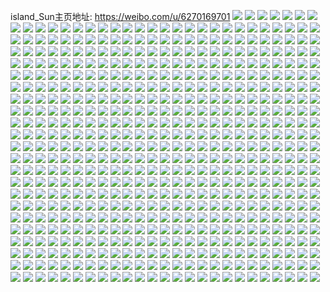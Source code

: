 island_Sun主页地址: https://weibo.com/u/6270169701 
![](https://wx4.sinaimg.cn/mw2000/006QkZznly1h9bg1cfmyoj32c034p7wi.jpg) 
![](https://wx4.sinaimg.cn/mw2000/006QkZznly1h9bg1o7nv8j32c0340e83.jpg) 
![](https://wx4.sinaimg.cn/mw2000/006QkZznly1h9bg1ep7cgj32622w3hdt.jpg) 
![](https://wx4.sinaimg.cn/mw2000/006QkZznly1h9bg1ifpooj321a2ppkjn.jpg) 
![](https://wx4.sinaimg.cn/mw2000/006QkZznly1h92dy7n0o7j30wh0dhgna.jpg) 
![](https://wx4.sinaimg.cn/mw2000/006QkZznly1h8l46ukamqj31sc15cnoi.jpg) 
![](https://wx4.sinaimg.cn/mw2000/006QkZznly1h7z4pmia5aj32c0340qv5.jpg) 
![](https://wx4.sinaimg.cn/mw2000/006QkZznly1h7g7pa0y6bj32do3694qq.jpg) 
![](https://wx4.sinaimg.cn/mw2000/006QkZznly1h7g7pe0a7qj32oe3kjx6t.jpg) 
![](https://wx4.sinaimg.cn/mw2000/006QkZznly1h7eg8nw414j31ht1zr78r.jpg) 
![](https://wx4.sinaimg.cn/mw2000/006QkZznly1h7cul5kc0rj31sc2ds0wi.jpg) 
![](https://wx4.sinaimg.cn/mw2000/006QkZznly1h7cul7idjjj31sc2dse82.jpg) 
![](https://wx4.sinaimg.cn/mw2000/006QkZznly1h7cul997yjj31sc2dsdje.jpg) 
![](https://wx4.sinaimg.cn/mw2000/006QkZznly1h773p25iswj322h2r41kx.jpg) 
![](https://wx4.sinaimg.cn/mw2000/006QkZznly1h6j73qvqhaj32c0340nb1.jpg) 
![](https://wx4.sinaimg.cn/mw2000/006QkZznly1h6j73ok8v8j32c0340adp.jpg) 
![](https://wx4.sinaimg.cn/mw2000/006QkZznly1h5x9rcpejpj32c0340npe.jpg) 
![](https://wx4.sinaimg.cn/mw2000/006QkZznly1h5x9r271jtj32c03407wj.jpg) 
![](https://wx4.sinaimg.cn/mw2000/006QkZznly1h5x9r8fk4xj32c0340h0w.jpg) 
![](https://wx4.sinaimg.cn/mw2000/006QkZznly1h5x9rgvawtj32c0340ql8.jpg) 
![](https://wx4.sinaimg.cn/mw2000/006QkZznly1h5x9r56f1wj31sc2dstj7.jpg) 
![](https://wx4.sinaimg.cn/mw2000/006QkZznly1h5x9rfnbisj32c0340k6h.jpg) 
![](https://wx4.sinaimg.cn/mw2000/006QkZznly1h5x9ra5or1j32c0340b2a.jpg) 
![](https://wx4.sinaimg.cn/mw2000/006QkZznly1h5x9rbgfsxj32c0340wvm.jpg) 
![](https://wx4.sinaimg.cn/mw2000/006QkZznly1h5x9r2yu7hj325i2vddlm.jpg) 
![](https://wx4.sinaimg.cn/mw2000/006QkZznly1h5x9ri8yxvj32c03407h0.jpg) 
![](https://wx4.sinaimg.cn/mw2000/006QkZznly1h5l36u2457j32c03404qr.jpg) 
![](https://wx4.sinaimg.cn/mw2000/006QkZznly1h5l36wid16j32c0340hdv.jpg) 
![](https://wx4.sinaimg.cn/mw2000/006QkZznly1h5ccghsa37j30u014014o.jpg) 
![](https://wx4.sinaimg.cn/mw2000/006QkZznly1h5ccghfg63j30u014012i.jpg) 
![](https://wx4.sinaimg.cn/mw2000/006QkZznly1h5ccgj42okj30u01417a3.jpg) 
![](https://wx4.sinaimg.cn/mw2000/006QkZznly1h5ccgjgp74j30u0140aj0.jpg) 
![](https://wx4.sinaimg.cn/mw2000/006QkZznly1h5ccgipz8lj30u0140jzx.jpg) 
![](https://wx4.sinaimg.cn/mw2000/006QkZznly1h5ccggti3aj30u0140thq.jpg) 
![](https://wx4.sinaimg.cn/mw2000/006QkZznly1h546p6yhauj31sc2ds1ky.jpg) 
![](https://wx4.sinaimg.cn/mw2000/006QkZznly1h546p9p8jsj31sc2ds1ky.jpg) 
![](https://wx4.sinaimg.cn/mw2000/006QkZznly1h4tr8bw4nxj32bz340u0z.jpg) 
![](https://wx4.sinaimg.cn/mw2000/006QkZznly1h4tr8grrhcj32bz3404qq.jpg) 
![](https://wx4.sinaimg.cn/mw2000/006QkZznly1h4tr8kcahgj32c03407wi.jpg) 
![](https://wx4.sinaimg.cn/mw2000/006QkZznly1h4tr8hzmrtj32c0340u0x.jpg) 
![](https://wx4.sinaimg.cn/mw2000/006QkZznly1h4tr85tiv1j32c03401ky.jpg) 
![](https://wx4.sinaimg.cn/mw2000/006QkZznly1h4tr874va4j32c03401ky.jpg) 
![](https://wx4.sinaimg.cn/mw2000/006QkZznly1h4tr8nkq8mj32bz340b2b.jpg) 
![](https://wx4.sinaimg.cn/mw2000/006QkZznly1h4q9mce84yj31o02u0npe.jpg) 
![](https://wx4.sinaimg.cn/mw2000/006QkZznly1h4n0s9n296j328d2z77wi.jpg) 
![](https://wx4.sinaimg.cn/mw2000/006QkZznly1h4n0sdgm02j325o2vk1ky.jpg) 
![](https://wx4.sinaimg.cn/mw2000/006QkZznly1h4n0sf6fhwj32c0340u0z.jpg) 
![](https://wx4.sinaimg.cn/mw2000/006QkZznly1h4n0s8a127j327m2y5hdt.jpg) 
![](https://wx4.sinaimg.cn/mw2000/006QkZznly1h4n0shg0gxj32c0340hdv.jpg) 
![](https://wx4.sinaimg.cn/mw2000/006QkZznly1h4n0sibez7j322k2rfqv5.jpg) 
![](https://wx4.sinaimg.cn/mw2000/006QkZznly1h4n0sklw2vj327o2y97wh.jpg) 
![](https://wx4.sinaimg.cn/mw2000/006QkZznly1h4n0snaltnj32bh2z11ky.jpg) 
![](https://wx4.sinaimg.cn/mw2000/006QkZznly1h4n0sowwy8j32c03407wj.jpg) 
![](https://wx4.sinaimg.cn/mw2000/006QkZznly1h4n0sru08jj32c0340e82.jpg) 
![](https://wx4.sinaimg.cn/mw2000/006QkZznly1h4g3tdlsp6j32bt33r7wi.jpg) 
![](https://wx4.sinaimg.cn/mw2000/006QkZznly1h4g3tenc5mj325q2vou0x.jpg) 
![](https://wx4.sinaimg.cn/mw2000/006QkZznly1h4by8hfgx6j31o026lb29.jpg) 
![](https://wx4.sinaimg.cn/mw2000/006QkZznly1h4bjuf1rdbj30vh1ycths.jpg) 
![](https://wx4.sinaimg.cn/mw2000/006QkZznly1h4bjuead2oj30wi16xk3h.jpg) 
![](https://wx4.sinaimg.cn/mw2000/006QkZznly1h4bjugpwo1j30wh0whn7f.jpg) 
![](https://wx4.sinaimg.cn/mw2000/006QkZznly1h40lkw2pw1j32c03401ky.jpg) 
![](https://wx4.sinaimg.cn/mw2000/006QkZznly1h40lkxfpojj33402c04qr.jpg) 
![](https://wx4.sinaimg.cn/mw2000/006QkZznly1h40lkyinbhj32c0340qv5.jpg) 
![](https://wx4.sinaimg.cn/mw2000/006QkZznly1h40ll9q97nj33402c0kjn.jpg) 
![](https://wx4.sinaimg.cn/mw2000/006QkZznly1h40llfmws6j32c03404qs.jpg) 
![](https://wx4.sinaimg.cn/mw2000/006QkZznly1h40ll4hthhj32c03407wk.jpg) 
![](https://wx4.sinaimg.cn/mw2000/006QkZznly1h40lle0xluj33402c0qv6.jpg) 
![](https://wx4.sinaimg.cn/mw2000/006QkZznly1h40ll58zyzj32c0340e81.jpg) 
![](https://wx4.sinaimg.cn/mw2000/006QkZznly1h40llb3jakj32c0340qv7.jpg) 
![](https://wx4.sinaimg.cn/mw2000/006QkZznly1h40llh24a6j33402c0b2c.jpg) 
![](https://wx4.sinaimg.cn/mw2000/006QkZznly1h40ll2etzmj32c0340hdu.jpg) 
![](https://wx4.sinaimg.cn/mw2000/006QkZznly1h40lkzomc7j32ay33zhdv.jpg) 
![](https://wx4.sinaimg.cn/mw2000/006QkZznly1h40ll6s67uj32c03407wj.jpg) 
![](https://wx4.sinaimg.cn/mw2000/006QkZznly1h40ll0zyfsj32bh3401ky.jpg) 
![](https://wx4.sinaimg.cn/mw2000/006QkZznly1h40ll7kfhvj33402c0b29.jpg) 
![](https://wx4.sinaimg.cn/mw2000/006QkZznly1h40ll8horlj33402c0npe.jpg) 
![](https://wx4.sinaimg.cn/mw2000/006QkZznly1h3xnw06rz0j32b63407wi.jpg) 
![](https://wx4.sinaimg.cn/mw2000/006QkZznly1h3xnw9yzukj33402c0x6r.jpg) 
![](https://wx4.sinaimg.cn/mw2000/006QkZznly1h3xnw1vm81j32c02irhdt.jpg) 
![](https://wx4.sinaimg.cn/mw2000/006QkZznly1h3xnw11r2zj32c03401kx.jpg) 
![](https://wx4.sinaimg.cn/mw2000/006QkZznly1h3xnw2qe5tj31uw1uwb29.jpg) 
![](https://wx4.sinaimg.cn/mw2000/006QkZznly1h3xnwhkdpkj32c0340u0z.jpg) 
![](https://wx4.sinaimg.cn/mw2000/006QkZznly1h3xnwfgpo2j33402c0b2c.jpg) 
![](https://wx4.sinaimg.cn/mw2000/006QkZznly1h3xnw5dq7ej32c03407wj.jpg) 
![](https://wx4.sinaimg.cn/mw2000/006QkZznly1h3xnvyxjfvj32c0340x6p.jpg) 
![](https://wx4.sinaimg.cn/mw2000/006QkZzngy1h3w7oueqe5j32vv2byu0z.jpg) 
![](https://wx4.sinaimg.cn/mw2000/006QkZzngy1h3v3s5s7rvj328l2zg1kz.jpg) 
![](https://wx4.sinaimg.cn/mw2000/006QkZzngy1h3v3t73sn4j32bz340b2a.jpg) 
![](https://wx4.sinaimg.cn/mw2000/006QkZzngy1h3v3sj80ajj32c0340e83.jpg) 
![](https://wx4.sinaimg.cn/mw2000/006QkZzngy1h3v3tgihz1j32c0340hdt.jpg) 
![](https://wx4.sinaimg.cn/mw2000/006QkZzngy1h3v3s9j314j32c02q5000.jpg) 
![](https://wx4.sinaimg.cn/mw2000/006QkZzngy1h3v3tf2kowj32c0340e82.jpg) 
![](https://wx4.sinaimg.cn/mw2000/006QkZzngy1h3v3tc4a33j32c03404qr.jpg) 
![](https://wx4.sinaimg.cn/mw2000/006QkZzngy1h3v3sw6u67j32bn340kjm.jpg) 
![](https://wx4.sinaimg.cn/mw2000/006QkZzngy1h3v3t3d9pvj32c02qm1kx.jpg) 
![](https://wx4.sinaimg.cn/mw2000/006QkZzngy1h3ro78aknpj31sc2dse82.jpg) 
![](https://wx4.sinaimg.cn/mw2000/006QkZznly1h3djf2nsyej31w11w1kjl.jpg) 
![](https://wx4.sinaimg.cn/mw2000/006QkZznly1h3djf54h90j31jy1jy4qp.jpg) 
![](https://wx4.sinaimg.cn/mw2000/006QkZznly1h3djfbi86zj32c02c0u0y.jpg) 
![](https://wx4.sinaimg.cn/mw2000/006QkZznly1h318qagiubj31mc26lndq.jpg) 
![](https://wx4.sinaimg.cn/mw2000/006QkZznly1h318q9i6g5j30wi1ycb29.jpg) 
![](https://wx4.sinaimg.cn/mw2000/006QkZznly1h318qciehjj32c03514qp.jpg) 
![](https://wx4.sinaimg.cn/mw2000/006QkZznly1h318qbvzjlj32bz3407wi.jpg) 
![](https://wx4.sinaimg.cn/mw2000/006QkZznly1h318q77ruxj32c02uchdt.jpg) 
![](https://wx4.sinaimg.cn/mw2000/006QkZznly1h318q9zq7mj30wi1y7trs.jpg) 
![](https://wx4.sinaimg.cn/mw2000/006QkZznly1h1czl3kmi8j30qo111tlo.jpg) 
![](https://wx4.sinaimg.cn/mw2000/006QkZznly1h1czl43b00j30sg0sgk18.jpg) 
![](https://wx4.sinaimg.cn/mw2000/006QkZznly1h1czl2qm1nj30qo0tidqf.jpg) 
![](https://wx4.sinaimg.cn/mw2000/006QkZznly1h1czl6dvtkj30qo0zkand.jpg) 
![](https://wx4.sinaimg.cn/mw2000/006QkZznly1h1czl5tdbuj30qo0y4na9.jpg) 
![](https://wx4.sinaimg.cn/mw2000/006QkZznly1h1czl5398dj30qo0z3wv5.jpg) 
![](https://wx4.sinaimg.cn/mw2000/006QkZznly1h14tpv2mouj31o02yoe82.jpg) 
![](https://wx4.sinaimg.cn/mw2000/006QkZznly1h14tpvnu8mj30qw129tkx.jpg) 
![](https://wx4.sinaimg.cn/mw2000/006QkZznly1h14tpwd2f3j30r614gto8.jpg) 
![](https://wx4.sinaimg.cn/mw2000/006QkZznly1h14tpxbum6j30vc16eauq.jpg) 
![](https://wx4.sinaimg.cn/mw2000/006QkZznly1h14tpt1rnoj31o0280npd.jpg) 
![](https://wx4.sinaimg.cn/mw2000/006QkZznly1h0m2phm2rfj30wi1yckjl.jpg) 
![](https://wx4.sinaimg.cn/mw2000/006QkZznly1h0m2pinldgj30w11ycqdy.jpg) 
![](https://wx4.sinaimg.cn/mw2000/006QkZznly1h070og9xlyj32c0340npe.jpg) 
![](https://wx4.sinaimg.cn/mw2000/006QkZznly1h070oc054bj31sc2dstxl.jpg) 
![](https://wx4.sinaimg.cn/mw2000/006QkZznly1h070od2wrvj31sc2dqty1.jpg) 
![](https://wx4.sinaimg.cn/mw2000/006QkZznly1h070obd5z8j31k41yyb29.jpg) 
![](https://wx4.sinaimg.cn/mw2000/006QkZznly1h070oe3topj31dx1tg4qp.jpg) 
![](https://wx4.sinaimg.cn/mw2000/006QkZznly1h070ohbgsoj30wi1yck8l.jpg) 
![](https://wx4.sinaimg.cn/mw2000/006QkZznly1h01n8ubiwbj32dc2dcnpd.jpg) 
![](https://wx4.sinaimg.cn/mw2000/006QkZznly1h01mtk5lk3j32c03404qr.jpg) 
![](https://wx4.sinaimg.cn/mw2000/006QkZznly1h01mtl08b5j31in23ake1.jpg) 
![](https://wx4.sinaimg.cn/mw2000/006QkZznly1h01n8pjnr8j324m2u6e83.jpg) 
![](https://wx4.sinaimg.cn/mw2000/006QkZznly1h01n8r4w8tj32dc35sb2a.jpg) 
![](https://wx4.sinaimg.cn/mw2000/006QkZznly1h01n8w8k12j32c0340hdv.jpg) 
![](https://wx4.sinaimg.cn/mw2000/006QkZznly1h01n8xgtt0j328r28rnpd.jpg) 
![](https://wx4.sinaimg.cn/mw2000/006QkZznly1h01n8l96vzj335s2dc1kz.jpg) 
![](https://wx4.sinaimg.cn/mw2000/006QkZznly1h01n8n25rdj335s2dc7wi.jpg) 
![](https://wx4.sinaimg.cn/mw2000/006QkZznly1h01mtnjsqoj32c024q7wi.jpg) 
![](https://wx4.sinaimg.cn/mw2000/006QkZznly1h01mto2n9qj30ti1ggqc7.jpg) 
![](https://wx4.sinaimg.cn/mw2000/006QkZznly1h01mtrpm3lj31ml1pbu0x.jpg) 
![](https://wx4.sinaimg.cn/mw2000/006QkZznly1h01mtop0wqj31o019n4ix.jpg) 
![](https://wx4.sinaimg.cn/mw2000/006QkZznly1h01mt5g5huj31o019i1e1.jpg) 
![](https://wx4.sinaimg.cn/mw2000/006QkZznly1h01mt6xxn9j31o02807wi.jpg) 
![](https://wx4.sinaimg.cn/mw2000/006QkZznly1h01mtbyk2ij32c03401kz.jpg) 
![](https://wx4.sinaimg.cn/mw2000/006QkZznly1h01mt8v5xqj32c02c0npd.jpg) 
![](https://wx4.sinaimg.cn/mw2000/006QkZznly1h01mta936sj32c02ewu0x.jpg) 
![](https://wx4.sinaimg.cn/mw2000/006QkZznly1h01mtcvzyej31zl1zl1kx.jpg) 
![](https://wx4.sinaimg.cn/mw2000/006QkZznly1h01mtgyk80j32c0340e83.jpg) 
![](https://wx4.sinaimg.cn/mw2000/006QkZznly1h01mte38goj325p25pe81.jpg) 
![](https://wx4.sinaimg.cn/mw2000/006QkZznly1gz575mhky1j322z3407wi.jpg) 
![](https://wx4.sinaimg.cn/mw2000/006QkZznly1gz575tdks9j31w7307npd.jpg) 
![](https://wx4.sinaimg.cn/mw2000/006QkZznly1gz575y181vj31s12kqqv5.jpg) 
![](https://wx4.sinaimg.cn/mw2000/006QkZznly1gz5765hjplj321j340kjm.jpg) 
![](https://wx4.sinaimg.cn/mw2000/006QkZznly1gyvjac5k1bj31v3340b29.jpg) 
![](https://wx4.sinaimg.cn/mw2000/006QkZznly1gyvjabmjqxj30rs1cmngg.jpg) 
![](https://wx4.sinaimg.cn/mw2000/006QkZznly1gyvjab3ziaj31tz340hdt.jpg) 
![](https://wx4.sinaimg.cn/mw2000/006QkZznly1gyvjaadxdaj32au340x6p.jpg) 
![](https://wx4.sinaimg.cn/mw2000/006QkZznly1gyvjacwgxdj32a7340kjl.jpg) 
![](https://wx4.sinaimg.cn/mw2000/006QkZznly1gyq0s6vbnoj31o0252npe.jpg) 
![](https://wx4.sinaimg.cn/mw2000/006QkZznly1gyq0rzctqnj30rs15o1d5.jpg) 
![](https://wx4.sinaimg.cn/mw2000/006QkZznly1gyq0s20dsqj31mu28ohdu.jpg) 
![](https://wx4.sinaimg.cn/mw2000/006QkZznly1gyc5bfiyryj32c0340x6p.jpg) 
![](https://wx4.sinaimg.cn/mw2000/006QkZznly1gwku6m4z0ij32c0340hdv.jpg) 
![](https://wx4.sinaimg.cn/mw2000/006QkZznly1gwku6s4v4dj32c02ow4qq.jpg) 
![](https://wx4.sinaimg.cn/mw2000/006QkZznly1gwcl6cz11tj32c0340npe.jpg) 
![](https://wx4.sinaimg.cn/mw2000/006QkZznly1gwcl6enim8j32c0340e81.jpg) 
![](https://wx4.sinaimg.cn/mw2000/006QkZznly1gwcl6futw6j32c0340kjl.jpg) 
![](https://wx4.sinaimg.cn/mw2000/006QkZznly1gw5mfm9qo8j31o0280b2a.jpg) 
![](https://wx4.sinaimg.cn/mw2000/006QkZznly1gw5mh7bnqhj32c0340u0y.jpg) 
![](https://wx4.sinaimg.cn/mw2000/006QkZznly1gw5mfsnntpj31o0280kjl.jpg) 
![](https://wx4.sinaimg.cn/mw2000/006QkZznly1gw5mh1508mj32c0340u0x.jpg) 
![](https://wx4.sinaimg.cn/mw2000/006QkZznly1gw5mgk4odxj32c0340e84.jpg) 
![](https://wx4.sinaimg.cn/mw2000/006QkZznly1gw5mhxi0x8j32c03404qr.jpg) 
![](https://wx4.sinaimg.cn/mw2000/006QkZznly1gw5mfavw0oj32c0340x6p.jpg) 
![](https://wx4.sinaimg.cn/mw2000/006QkZznly1gw5mfzv14lj32c0340kjl.jpg) 
![](https://wx4.sinaimg.cn/mw2000/006QkZznly1gw5mhqys2jj32c03407wi.jpg) 
![](https://wx4.sinaimg.cn/mw2000/006QkZznly1gw5mhdhuwgj32c0340qv6.jpg) 
![](https://wx4.sinaimg.cn/mw2000/006QkZznly1gw5mgoqiazj32c0340hdt.jpg) 
![](https://wx4.sinaimg.cn/mw2000/006QkZznly1gw5mhjlwbtj32c02oc4qq.jpg) 
![](https://wx4.sinaimg.cn/mw2000/006QkZznly1gw58je0tgtj30nt0vl7b0.jpg) 
![](https://wx4.sinaimg.cn/mw2000/006QkZznly1gw58jk5x01j31w72bx7wi.jpg) 
![](https://wx4.sinaimg.cn/mw2000/006QkZznly1gw58jo3b6mj32662w81ky.jpg) 
![](https://wx4.sinaimg.cn/mw2000/006QkZznly1gw19rpz9jnj31o0280x6p.jpg) 
![](https://wx4.sinaimg.cn/mw2000/006QkZznly1gw19rusjslj31o0280qv5.jpg) 
![](https://wx4.sinaimg.cn/mw2000/006QkZznly1gw19rktj2qj31o0280x6p.jpg) 
![](https://wx4.sinaimg.cn/mw2000/006QkZznly1gv8a6rnwofj60rs2234n302.jpg) 
![](https://wx4.sinaimg.cn/mw2000/006QkZznly1gv8a6qfgnnj60rs4467wi02.jpg) 
![](https://wx4.sinaimg.cn/mw2000/006QkZznly1gv8a6ti8chj30rs34dhdt.jpg) 
![](https://wx4.sinaimg.cn/mw2000/006QkZznly1gv8a6nz39fj62bk340b2c02.jpg) 
![](https://wx4.sinaimg.cn/mw2000/006QkZznly1gv8a717h18j31o02yo1kz.jpg) 
![](https://wx4.sinaimg.cn/mw2000/006QkZznly1gv8a6x2jocj30rs1lw4lw.jpg) 
![](https://wx4.sinaimg.cn/mw2000/006QkZznly1gv8a73ph0xj32c0340u0z.jpg) 
![](https://wx4.sinaimg.cn/mw2000/006QkZznly1gv8a76v27gj32c0340npe.jpg) 
![](https://wx4.sinaimg.cn/mw2000/006QkZznly1gv8a6w49ndj32c034x4qs.jpg) 
![](https://wx4.sinaimg.cn/mw2000/006QkZznly1gv8a6zk9mij61o027zhdu02.jpg) 
![](https://wx4.sinaimg.cn/mw2000/006QkZznly1gv8a7zu9kcj62c0340e8202.jpg) 
![](https://wx4.sinaimg.cn/mw2000/006QkZznly1gv75ox8zr3j62c0340kjm02.jpg) 
![](https://wx4.sinaimg.cn/mw2000/006QkZznly1gv75ozt8hxj62c03401kz02.jpg) 
![](https://wx4.sinaimg.cn/mw2000/006QkZznly1gv75opihauj62c0340e8302.jpg) 
![](https://wx4.sinaimg.cn/mw2000/006QkZznly1gv75onc894j30rs223nk9.jpg) 
![](https://wx4.sinaimg.cn/mw2000/006QkZznly1gv75p38ek7j32c0340x6r.jpg) 
![](https://wx4.sinaimg.cn/mw2000/006QkZznly1gv75ovehh4j32c0340x6q.jpg) 
![](https://wx4.sinaimg.cn/mw2000/006QkZznly1gv75os1xw3j32c0340b2b.jpg) 
![](https://wx4.sinaimg.cn/mw2000/006QkZznly1gv75oj1lzhj62c03407wj02.jpg) 
![](https://wx4.sinaimg.cn/mw2000/006QkZznly1gv75omd1hfj60rs2234pa02.jpg) 
![](https://wx4.sinaimg.cn/mw2000/006QkZznly1gv75olp7gzj60rs2234qp02.jpg) 
![](https://wx4.sinaimg.cn/mw2000/006QkZznly1gv75okna2xj60rs2231kx02.jpg) 
![](https://wx4.sinaimg.cn/mw2000/006QkZznly1gv75s0lku1j62c0340qv602.jpg) 
![](https://wx4.sinaimg.cn/mw2000/006QkZznly1guk24w2s9pj61o0280e8202.jpg) 
![](https://wx4.sinaimg.cn/mw2000/006QkZznly1guk252s0klj62c03407wi02.jpg) 
![](https://wx4.sinaimg.cn/mw2000/006QkZznly1guk24kch7wj32c034hu0y.jpg) 
![](https://wx4.sinaimg.cn/mw2000/006QkZznly1gtxovo7ft9j60vc15say102.jpg) 
![](https://wx4.sinaimg.cn/mw2000/006QkZznly1gtxovuvfodj62c03401kz02.jpg) 
![](https://wx4.sinaimg.cn/mw2000/006QkZznly1gtxovrxp4gj61o02801ky02.jpg) 
![](https://wx4.sinaimg.cn/mw2000/006QkZznly1gtxovskzlej615s0vc4iu02.jpg) 
![](https://wx4.sinaimg.cn/mw2000/006QkZznly1gtxovytp23j62c03407wj02.jpg) 
![](https://wx4.sinaimg.cn/mw2000/006QkZznly1gtxovm5tprj60vc15snj402.jpg) 
![](https://wx4.sinaimg.cn/mw2000/006QkZznly1gtvjoqcmwoj61fg2c84qp02.jpg) 
![](https://wx4.sinaimg.cn/mw2000/006QkZznly1gtvjooyuo0j61wn340b2c02.jpg) 
![](https://wx4.sinaimg.cn/mw2000/006QkZznly1gtvjokw1rwj613h1w77p902.jpg) 
![](https://wx4.sinaimg.cn/mw2000/006QkZznly1gtvjor072uj61mm26o1kx02.jpg) 
![](https://wx4.sinaimg.cn/mw2000/006QkZznly1gtvjotze4rj62c0340e8202.jpg) 
![](https://wx4.sinaimg.cn/mw2000/006QkZznly1gtvjok6csdj61mm26s1kx02.jpg) 
![](https://wx4.sinaimg.cn/mw2000/006QkZznly1gtl36bk1rwj60u014048m02.jpg) 
![](https://wx4.sinaimg.cn/mw2000/006QkZznly1gtl36cn1n2j62c02v0x6p02.jpg) 
![](https://wx4.sinaimg.cn/mw2000/006QkZznly1gtl36f6tlnj62c02c0qv502.jpg) 
![](https://wx4.sinaimg.cn/mw2000/006QkZznly1gtizc2gom5j615s0vce3502.jpg) 
![](https://wx4.sinaimg.cn/mw2000/006QkZznly1gtizc7vwlkj62702701ky02.jpg) 
![](https://wx4.sinaimg.cn/mw2000/006QkZznly1gtizc52jwzj615s0vch6g02.jpg) 
![](https://wx4.sinaimg.cn/mw2000/006QkZznly1gtizc8w6qhj315s0vcdzw.jpg) 
![](https://wx4.sinaimg.cn/mw2000/006QkZznly1gtizbzwuvvj62c02c0b2b02.jpg) 
![](https://wx4.sinaimg.cn/mw2000/006QkZznly1gtizc9kjsij60vc0vctos02.jpg) 
![](https://wx4.sinaimg.cn/mw2000/006QkZznly1gtizdum5bsj615s0vcni802.jpg) 
![](https://wx4.sinaimg.cn/mw2000/006QkZznly1gtizccq009j32c02md4qq.jpg) 
![](https://wx4.sinaimg.cn/mw2000/006QkZznly1gtizdv3skvj30vc15stgi.jpg) 
![](https://wx4.sinaimg.cn/mw2000/006QkZznly1gt4vh4pa6sj31o0280qv6.jpg) 
![](https://wx4.sinaimg.cn/mw2000/006QkZznly1gt4vmumeowj31sc2eqnpe.jpg) 
![](https://wx4.sinaimg.cn/mw2000/006QkZznly1gt4vmwfxg4j31o0280npe.jpg) 
![](https://wx4.sinaimg.cn/mw2000/006QkZznly1gt4vgqg6zjj31o0280e82.jpg) 
![](https://wx4.sinaimg.cn/mw2000/006QkZznly1gt4ve7z8lqj32c02c0hdu.jpg) 
![](https://wx4.sinaimg.cn/mw2000/006QkZznly1gt4vgb7cgnj31o0280b2a.jpg) 
![](https://wx4.sinaimg.cn/mw2000/006QkZznly1gt4vh6a36qj32c03407wh.jpg) 
![](https://wx4.sinaimg.cn/mw2000/006QkZznly1gt4vfsiuucj32c0340kjm.jpg) 
![](https://wx4.sinaimg.cn/mw2000/006QkZznly1gt4vezvuo5j32c0340e84.jpg) 
![](https://wx4.sinaimg.cn/mw2000/006QkZznly1gsz5qufxjyj32942sgkjm.jpg) 
![](https://wx4.sinaimg.cn/mw2000/006QkZznly1gsvv60v599j30vc0vc46v.jpg) 
![](https://wx4.sinaimg.cn/mw2000/006QkZznly1gstj01ssj0j31o01rm7wh.jpg) 
![](https://wx4.sinaimg.cn/mw2000/006QkZznly1gstizxo7wbj32c0340hdu.jpg) 
![](https://wx4.sinaimg.cn/mw2000/006QkZznly1gstj03huw3j31o01z5b29.jpg) 
![](https://wx4.sinaimg.cn/mw2000/006QkZznly1gssgz2cjtaj32c0340npe.jpg) 
![](https://wx4.sinaimg.cn/mw2000/006QkZznly1gssgz0blnaj31o0280b29.jpg) 
![](https://wx4.sinaimg.cn/mw2000/006QkZznly1gssgyvvm1uj32c0340e82.jpg) 
![](https://wx4.sinaimg.cn/mw2000/006QkZznly1gssgyh51sxj31o0280hdt.jpg) 
![](https://wx4.sinaimg.cn/mw2000/006QkZznly1gssgz3e620j32c0340e81.jpg) 
![](https://wx4.sinaimg.cn/mw2000/006QkZznly1gssgyepuwuj32801o0kjl.jpg) 
![](https://wx4.sinaimg.cn/mw2000/006QkZznly1gssgyndkq0j31o02804qp.jpg) 
![](https://wx4.sinaimg.cn/mw2000/006QkZznly1gssgykej9xj31o02807wi.jpg) 
![](https://wx4.sinaimg.cn/mw2000/006QkZznly1gssgyqfaazj61o0280e8102.jpg) 
![](https://wx4.sinaimg.cn/mw2000/006QkZznly1gssgyf9ydvj312j15o4bm.jpg) 
![](https://wx4.sinaimg.cn/mw2000/006QkZznly1gssgymmod6j31k82b5kbh.jpg) 
![](https://wx4.sinaimg.cn/mw2000/006QkZznly1gssgyj4y8ej31o024qhdu.jpg) 
![](https://wx4.sinaimg.cn/mw2000/006QkZznly1gssgyryudpj31o02804qp.jpg) 
![](https://wx4.sinaimg.cn/mw2000/006QkZznly1gssgylydfsj620w2r3x6p02.jpg) 
![](https://wx4.sinaimg.cn/mw2000/006QkZznly1gssgyu5g5hj31o02801ky.jpg) 
![](https://wx4.sinaimg.cn/mw2000/006QkZznly1gssgyyuavrj31o0280b29.jpg) 
![](https://wx4.sinaimg.cn/mw2000/006QkZznly1gssgyaso2cj32801o01ky.jpg) 
![](https://wx4.sinaimg.cn/mw2000/006QkZznly1gssgybwgvmj31o0280hdt.jpg) 
![](https://wx4.sinaimg.cn/mw2000/006QkZznly1gsq2cp8ui3j32801o0npd.jpg) 
![](https://wx4.sinaimg.cn/mw2000/006QkZznly1gsq2cofixvj32bj2x51ky.jpg) 
![](https://wx4.sinaimg.cn/mw2000/006QkZznly1gsq2d2xyz2j31it280kjl.jpg) 
![](https://wx4.sinaimg.cn/mw2000/006QkZznly1gsq2cqmn24j32852ede81.jpg) 
![](https://wx4.sinaimg.cn/mw2000/006QkZznly1gsq2cpu87nj31o0280npd.jpg) 
![](https://wx4.sinaimg.cn/mw2000/006QkZznly1gslheqdi8gj31401hcnb8.jpg) 
![](https://wx4.sinaimg.cn/mw2000/006QkZznly1gslher1oipj30mb0mbn1c.jpg) 
![](https://wx4.sinaimg.cn/mw2000/006QkZznly1gska6odp7yj32c02s91ky.jpg) 
![](https://wx4.sinaimg.cn/mw2000/006QkZznly1gska6kzfvvj32c03401kz.jpg) 
![](https://wx4.sinaimg.cn/mw2000/006QkZznly1gska6e00ijj32c0340kjm.jpg) 
![](https://wx4.sinaimg.cn/mw2000/006QkZznly1gskaca0y7jj30wi1yc4qp.jpg) 
![](https://wx4.sinaimg.cn/mw2000/006QkZznly1gsk0s61q48j31kx23x7wh.jpg) 
![](https://wx4.sinaimg.cn/mw2000/006QkZznly1gsk0s7p4oaj31o0280npd.jpg) 
![](https://wx4.sinaimg.cn/mw2000/006QkZznly1gsfgoh1dqyj31o0280e82.jpg) 
![](https://wx4.sinaimg.cn/mw2000/006QkZznly1gsfgoknpm5j33402c0x6p.jpg) 
![](https://wx4.sinaimg.cn/mw2000/006QkZznly1gsfgp0jz4gj31o0280b2a.jpg) 
![](https://wx4.sinaimg.cn/mw2000/006QkZznly1gs3uyrcg3yj322u1jvu0x.jpg) 
![](https://wx4.sinaimg.cn/mw2000/006QkZznly1gs3uyizdstj32c02c0x6p.jpg) 
![](https://wx4.sinaimg.cn/mw2000/006QkZznly1gs3uyv2rooj323f1nzu0x.jpg) 
![](https://wx4.sinaimg.cn/mw2000/006QkZznly1gs3v1y1fasj32801o0x6p.jpg) 
![](https://wx4.sinaimg.cn/mw2000/006QkZznly1gs3uyyebc3j33402c07wh.jpg) 
![](https://wx4.sinaimg.cn/mw2000/006QkZznly1gs3uynrvaqj31o02804qq.jpg) 
![](https://wx4.sinaimg.cn/mw2000/006QkZznly1grzn9gs1mij32c02c0u0x.jpg) 
![](https://wx4.sinaimg.cn/mw2000/006QkZznly1grzn9lkccrj32c03401ky.jpg) 
![](https://wx4.sinaimg.cn/mw2000/006QkZznly1grzn9ej73qj32c0340hdt.jpg) 
![](https://wx4.sinaimg.cn/mw2000/006QkZznly1grzmvhpfdqj323132su0x.jpg) 
![](https://wx4.sinaimg.cn/mw2000/006QkZznly1grzmv68gk5j322o3401ky.jpg) 
![](https://wx4.sinaimg.cn/mw2000/006QkZznly1grzmv8g7s8j32pa1sukjl.jpg) 
![](https://wx4.sinaimg.cn/mw2000/006QkZznly1grzmv9hxtnj32921xy7wi.jpg) 
![](https://wx4.sinaimg.cn/mw2000/006QkZznly1grzmvozyv8j310x0rsdrs.jpg) 
![](https://wx4.sinaimg.cn/mw2000/006QkZznly1grzmvb7ddwj322n2z9x6p.jpg) 
![](https://wx4.sinaimg.cn/mw2000/006QkZznly1grzmvcg7kqj322p340e82.jpg) 
![](https://wx4.sinaimg.cn/mw2000/006QkZznly1grzmvfsc5jj322p3401ky.jpg) 
![](https://wx4.sinaimg.cn/mw2000/006QkZznly1grzmve8xyvj333z23z7wi.jpg) 
![](https://wx4.sinaimg.cn/mw2000/006QkZznly1grzmvojdwkj322p3407wi.jpg) 
![](https://wx4.sinaimg.cn/mw2000/006QkZznly1grzmv2l09cj322o340npe.jpg) 
![](https://wx4.sinaimg.cn/mw2000/006QkZznly1grzmvloy4tj3231338qv5.jpg) 
![](https://wx4.sinaimg.cn/mw2000/006QkZznly1grzmvk8pkzj3231332kjm.jpg) 
![](https://wx4.sinaimg.cn/mw2000/006QkZznly1grzmv4cjujj322n2zxqv6.jpg) 
![](https://wx4.sinaimg.cn/mw2000/006QkZznly1grzmvmmcxrj323131wu0x.jpg) 
![](https://wx4.sinaimg.cn/mw2000/006QkZznly1grwvpplt3qj32002yox6p.jpg) 
![](https://wx4.sinaimg.cn/mw2000/006QkZznly1grvnorgh4rj30wi1yc7wq.jpg) 
![](https://wx4.sinaimg.cn/mw2000/006QkZznly1grvnovjs05j31mc25se81.jpg) 
![](https://wx4.sinaimg.cn/mw2000/006QkZznly1grvnoaq5qmj61o02801ky02.jpg) 
![](https://wx4.sinaimg.cn/mw2000/006QkZznly1grvnozr0f3j31o02801ky.jpg) 
![](https://wx4.sinaimg.cn/mw2000/006QkZznly1grqdxs3vb7j32c03407wi.jpg) 
![](https://wx4.sinaimg.cn/mw2000/006QkZznly1grqdxlifokj31o0280npe.jpg) 
![](https://wx4.sinaimg.cn/mw2000/006QkZznly1grqdxv73trj32c02fl1kx.jpg) 
![](https://wx4.sinaimg.cn/mw2000/006QkZznly1grp8phlt0pj31o0280qv5.jpg) 
![](https://wx4.sinaimg.cn/mw2000/006QkZznly1grp8pr89urj62c0340hdu02.jpg) 
![](https://wx4.sinaimg.cn/mw2000/006QkZznly1grp8pccgslj31o0280npd.jpg) 
![](https://wx4.sinaimg.cn/mw2000/006QkZznly1grp8pe63hnj31o02804qq.jpg) 
![](https://wx4.sinaimg.cn/mw2000/006QkZznly1grp8pfml14j31le24inpd.jpg) 
![](https://wx4.sinaimg.cn/mw2000/006QkZznly1grp8pkbd6ej32801o01ky.jpg) 
![](https://wx4.sinaimg.cn/mw2000/006QkZznly1grp8on2t2lj32c0340qv5.jpg) 
![](https://wx4.sinaimg.cn/mw2000/006QkZznly1grp8pmc69nj33402c07wh.jpg) 
![](https://wx4.sinaimg.cn/mw2000/006QkZznly1grp8ormdmwj32c0340npf.jpg) 
![](https://wx4.sinaimg.cn/mw2000/006QkZznly1gro3c0tzhzj31o02801ky.jpg) 
![](https://wx4.sinaimg.cn/mw2000/006QkZznly1gro3c2hbr2j32c03404qp.jpg) 
![](https://wx4.sinaimg.cn/mw2000/006QkZznly1gro3c5iym3j33402c07wh.jpg) 
![](https://wx4.sinaimg.cn/mw2000/006QkZznly1gro3byy7lpj31wj1nn7wi.jpg) 
![](https://wx4.sinaimg.cn/mw2000/006QkZznly1grjd6emxwoj31o02804qq.jpg) 
![](https://wx4.sinaimg.cn/mw2000/006QkZznly1grjd682v5rj60rs15oavo02.jpg) 
![](https://wx4.sinaimg.cn/mw2000/006QkZznly1grjd6b2ertj31o0280npd.jpg) 
![](https://wx4.sinaimg.cn/mw2000/006QkZznly1grjd665earj31m927zu0x.jpg) 
![](https://wx4.sinaimg.cn/mw2000/006QkZznly1gri0ogg5tvj31j1280x6p.jpg) 
![](https://wx4.sinaimg.cn/mw2000/006QkZznly1gri0o678w6j33402c0hdt.jpg) 
![](https://wx4.sinaimg.cn/mw2000/006QkZznly1gri0obsaa4j31v31o04qq.jpg) 
![](https://wx4.sinaimg.cn/mw2000/006QkZznly1grfvo9gwhyj31o0280e82.jpg) 
![](https://wx4.sinaimg.cn/mw2000/006QkZznly1grfvok61xmj31o024dx6p.jpg) 
![](https://wx4.sinaimg.cn/mw2000/006QkZznly1grb1611ygvj32c03407wi.jpg) 
![](https://wx4.sinaimg.cn/mw2000/006QkZznly1grb15ttx6uj31o0280b29.jpg) 
![](https://wx4.sinaimg.cn/mw2000/006QkZznly1grb15phwh6j33402c0b2a.jpg) 
![](https://wx4.sinaimg.cn/mw2000/006QkZznly1grb15baumdj31o0280hdt.jpg) 
![](https://wx4.sinaimg.cn/mw2000/006QkZznly1grb169t5hwj33402c0kjm.jpg) 
![](https://wx4.sinaimg.cn/mw2000/006QkZznly1grb15ghjt6j31o0280e81.jpg) 
![](https://wx4.sinaimg.cn/mw2000/006QkZznly1grb15d9zpzj30rs15ongn.jpg) 
![](https://wx4.sinaimg.cn/mw2000/006QkZznly1grb179932nj61jj1yue8102.jpg) 
![](https://wx4.sinaimg.cn/mw2000/006QkZznly1grb15788i9j31o0280b29.jpg) 
![](https://wx4.sinaimg.cn/mw2000/006QkZznly1gr8s86vao8j31o0280qv5.jpg) 
![](https://wx4.sinaimg.cn/mw2000/006QkZznly1gr8s8czu17j33402c0hdv.jpg) 
![](https://wx4.sinaimg.cn/mw2000/006QkZznly1gr8s8ngvlwj33402c01kx.jpg) 
![](https://wx4.sinaimg.cn/mw2000/006QkZznly1gr8s8ilog2j31o0280qv5.jpg) 
![](https://wx4.sinaimg.cn/mw2000/006QkZznly1gr694cg7ahj31o0280npd.jpg) 
![](https://wx4.sinaimg.cn/mw2000/006QkZznly1gr5iay1z3gj31o0280npd.jpg) 
![](https://wx4.sinaimg.cn/mw2000/006QkZznly1gr5iatvajej31o0280npd.jpg) 
![](https://wx4.sinaimg.cn/mw2000/006QkZznly1gr3ajwkuwjj30kr0d241x.jpg) 
![](https://wx4.sinaimg.cn/mw2000/006QkZznly1gqmv7x2l0vj30u016yq62.jpg) 
![](https://wx4.sinaimg.cn/mw2000/006QkZznly1gq4fss7fi6j31o02807wi.jpg) 
![](https://wx4.sinaimg.cn/mw2000/006QkZznly1gq4fstyn2nj32801o01kz.jpg) 
![](https://wx4.sinaimg.cn/mw2000/006QkZznly1gq4fsvb2zrj32yk1d8qv5.jpg) 
![](https://wx4.sinaimg.cn/mw2000/006QkZznly1gq4fsufhpjj30ku0rstdq.jpg) 
![](https://wx4.sinaimg.cn/mw2000/006QkZznly1gq4fsg4ec5j31o02804qq.jpg) 
![](https://wx4.sinaimg.cn/mw2000/006QkZznly1gq4fue1c8ej30ku0rs797.jpg) 
![](https://wx4.sinaimg.cn/mw2000/006QkZznly1gq4fsmsdfqj32b12i71kx.jpg) 
![](https://wx4.sinaimg.cn/mw2000/006QkZznly1gq4fsgq1a2j31ll1llaed.jpg) 
![](https://wx4.sinaimg.cn/mw2000/006QkZznly1gq4fsi7y10j32c0340hdt.jpg) 
![](https://wx4.sinaimg.cn/mw2000/006QkZznly1gq4fsl0xszj32c02fcu0x.jpg) 
![](https://wx4.sinaimg.cn/mw2000/006QkZznly1gq4fspqq6ej32c0340hdv.jpg) 
![](https://wx4.sinaimg.cn/mw2000/006QkZznly1gq4fsxbypnj32c0340e82.jpg) 
![](https://wx4.sinaimg.cn/mw2000/006QkZznly1gq0y7yvvk6j327028i1kx.jpg) 
![](https://wx4.sinaimg.cn/mw2000/006QkZznly1gq0y81ymw7j32be294b29.jpg) 
![](https://wx4.sinaimg.cn/mw2000/006QkZznly1gq0y83vrhhj32c02c0qcu.jpg) 
![](https://wx4.sinaimg.cn/mw2000/006QkZznly1gq0y84jiyhj317i0r2jyl.jpg) 
![](https://wx4.sinaimg.cn/mw2000/006QkZznly1gpzb7ubhelj30wi0qagnd.jpg) 
![](https://wx4.sinaimg.cn/mw2000/006QkZznly1gpzb7hv2ikj31o028z1kz.jpg) 
![](https://wx4.sinaimg.cn/mw2000/006QkZznly1gpzb7sr4d0j32c0340qv5.jpg) 
![](https://wx4.sinaimg.cn/mw2000/006QkZznly1gpzb7q26o4j32801o11kz.jpg) 
![](https://wx4.sinaimg.cn/mw2000/006QkZznly1gpzb7can2sj32c02c0hae.jpg) 
![](https://wx4.sinaimg.cn/mw2000/006QkZznly1gpzb7m1zvuj31o0280x6q.jpg) 
![](https://wx4.sinaimg.cn/mw2000/006QkZznly1gpyq4zzmyrj32c02c0u0x.jpg) 
![](https://wx4.sinaimg.cn/mw2000/006QkZznly1gpyq4xbn0rj31m91on1ky.jpg) 
![](https://wx4.sinaimg.cn/mw2000/006QkZznly1gpyq52j53ij32c0340b2b.jpg) 
![](https://wx4.sinaimg.cn/mw2000/006QkZznly1gpyq5aen4gj31o023m1ky.jpg) 
![](https://wx4.sinaimg.cn/mw2000/006QkZznly1gpyq4u0fuij32c0340e81.jpg) 
![](https://wx4.sinaimg.cn/mw2000/006QkZznly1gpyq4z3l13j31o0213e82.jpg) 
![](https://wx4.sinaimg.cn/mw2000/006QkZznly1goxpz9sjsij31o0280hdv.jpg) 
![](https://wx4.sinaimg.cn/mw2000/006QkZznly1goxpzadt04j314d1pzb29.jpg) 
![](https://wx4.sinaimg.cn/mw2000/006QkZznly1goxpzbyd2wj31me1me1kz.jpg) 
![](https://wx4.sinaimg.cn/mw2000/006QkZznly1goxpzcpradj31o0280qv5.jpg) 
![](https://wx4.sinaimg.cn/mw2000/006QkZznly1goxpzkggmaj33402c0x6p.jpg) 
![](https://wx4.sinaimg.cn/mw2000/006QkZznly1goxpzd9a2gj31o0280npd.jpg) 
![](https://wx4.sinaimg.cn/mw2000/006QkZznly1goqeikh6h0j31o0280e82.jpg) 
![](https://wx4.sinaimg.cn/mw2000/006QkZznly1goqei1jn5ij31o0280e82.jpg) 
![](https://wx4.sinaimg.cn/mw2000/006QkZznly1goqej4d0m4j31o0280npe.jpg) 
![](https://wx4.sinaimg.cn/mw2000/006QkZznly1gopc1c1hotj31o0280npe.jpg) 
![](https://wx4.sinaimg.cn/mw2000/006QkZznly1gopc1dd9bhj31o0280qv6.jpg) 
![](https://wx4.sinaimg.cn/mw2000/006QkZznly1goihktqxbhj32c0340x6q.jpg) 
![](https://wx4.sinaimg.cn/mw2000/006QkZznly1goihl049y5j32c0340e81.jpg) 
![](https://wx4.sinaimg.cn/mw2000/006QkZznly1goihkwszzgj33402c0h88.jpg) 
![](https://wx4.sinaimg.cn/mw2000/006QkZznly1go89b4ln0uj31d91to7wh.jpg) 
![](https://wx4.sinaimg.cn/mw2000/006QkZznly1go88r4c2xaj31o02804qq.jpg) 
![](https://wx4.sinaimg.cn/mw2000/006QkZznly1go88qxoj33j32c02c0kjl.jpg) 
![](https://wx4.sinaimg.cn/mw2000/006QkZznly1go88rauv9lj32c02c0twv.jpg) 
![](https://wx4.sinaimg.cn/mw2000/006QkZznly1go88rcy6qpj31z81z81kx.jpg) 
![](https://wx4.sinaimg.cn/mw2000/006QkZznly1go88r8lvavj32c0340e81.jpg) 
![](https://wx4.sinaimg.cn/mw2000/006QkZznly1go88rfc5p7j326i26iazb.jpg) 
![](https://wx4.sinaimg.cn/mw2000/006QkZznly1go88qz0ebuj30rs15oh76.jpg) 
![](https://wx4.sinaimg.cn/mw2000/006QkZznly1go88r61iadj31mq1mqnoa.jpg) 
![](https://wx4.sinaimg.cn/mw2000/006QkZznly1go88r10zdzj31o02807wi.jpg) 
![](https://wx4.sinaimg.cn/mw2000/006QkZznly1gnttv4dmmwj329p1w01l0.jpg) 
![](https://wx4.sinaimg.cn/mw2000/006QkZznly1gnttuxfz73j31402due81.jpg) 
![](https://wx4.sinaimg.cn/mw2000/006QkZznly1gnttwg70g3j31w02ioe82.jpg) 
![](https://wx4.sinaimg.cn/mw2000/006QkZznly1gnttw76mvtj32c02c0e83.jpg) 
![](https://wx4.sinaimg.cn/mw2000/006QkZznly1gnttvfqsqlj32b5340qv7.jpg) 
![](https://wx4.sinaimg.cn/mw2000/006QkZznly1gnttvuhesfj32801o0e83.jpg) 
![](https://wx4.sinaimg.cn/mw2000/006QkZznly1gnttvjvx8yj317p1kohdu.jpg) 
![](https://wx4.sinaimg.cn/mw2000/006QkZznly1gnttwar5apj32bc334hdu.jpg) 
![](https://wx4.sinaimg.cn/mw2000/006QkZznly1gnttvz7utgj31do1byb29.jpg) 
![](https://wx4.sinaimg.cn/mw2000/006QkZznly1gnnzrhdb5yj31o022nkjn.jpg) 
![](https://wx4.sinaimg.cn/mw2000/006QkZznly1gnnzrflbdmj31o022khdv.jpg) 
![](https://wx4.sinaimg.cn/mw2000/006QkZznly1gnnzromesrj31o0253kjm.jpg) 
![](https://wx4.sinaimg.cn/mw2000/006QkZznly1gnnzrjtsqmj31o021mhdu.jpg) 
![](https://wx4.sinaimg.cn/mw2000/006QkZznly1gnalxu7lp7j32801o0kjn.jpg) 
![](https://wx4.sinaimg.cn/mw2000/006QkZznly1gnalvtku6dj31401p64qq.jpg) 
![](https://wx4.sinaimg.cn/mw2000/006QkZznly1gnalwow7csj32c02c07wk.jpg) 
![](https://wx4.sinaimg.cn/mw2000/006QkZznly1gnalw91tj6j31402i47wj.jpg) 
![](https://wx4.sinaimg.cn/mw2000/006QkZznly1gnalxlp25ij33402c0hdu.jpg) 
![](https://wx4.sinaimg.cn/mw2000/006QkZznly1gnalwi02tyj32c02c04qs.jpg) 
![](https://wx4.sinaimg.cn/mw2000/006QkZznly1gnalwxm30qj32c02c0b2c.jpg) 
![](https://wx4.sinaimg.cn/mw2000/006QkZznly1gnalxg0hduj33402c0npe.jpg) 
![](https://wx4.sinaimg.cn/mw2000/006QkZznly1gnalvzdkdoj31401o21ky.jpg) 
![](https://wx4.sinaimg.cn/mw2000/006QkZznly1gnalxz636pj32801o0u0z.jpg) 
![](https://wx4.sinaimg.cn/mw2000/006QkZznly1gnaly48g7mj326r26s4qq.jpg) 
![](https://wx4.sinaimg.cn/mw2000/006QkZznly1gnalx8pcz0j33402c0e85.jpg) 
![](https://wx4.sinaimg.cn/mw2000/006QkZznly1gn8f4e74uyj30qz13itlf.jpg) 
![](https://wx4.sinaimg.cn/mw2000/006QkZznly1gn8f4cqu6qj31u82ioe82.jpg) 
![](https://wx4.sinaimg.cn/mw2000/006QkZznly1gn8f4engz8j30r8129nba.jpg) 
![](https://wx4.sinaimg.cn/mw2000/006QkZznly1gn8f4dpr7lj31tl2iqqv6.jpg) 
![](https://wx4.sinaimg.cn/mw2000/006QkZznly1gn8f48pmiaj31402i4e82.jpg) 
![](https://wx4.sinaimg.cn/mw2000/006QkZznly1gn8f49pz0vj318w18wdw0.jpg) 
![](https://wx4.sinaimg.cn/mw2000/006QkZznly1gn8f49bv41j30xv0xvdyg.jpg) 
![](https://wx4.sinaimg.cn/mw2000/006QkZznly1gn8f4baw9cj30wj0wjajk.jpg) 
![](https://wx4.sinaimg.cn/mw2000/006QkZznly1gn8f4fklfpj31v82gkkjm.jpg) 
![](https://wx4.sinaimg.cn/mw2000/006QkZznly1gn8f4hjhogj32te29zu0z.jpg) 
![](https://wx4.sinaimg.cn/mw2000/006QkZznly1gn4qxtvlzoj325325xb29.jpg) 
![](https://wx4.sinaimg.cn/mw2000/006QkZznly1gmu7p6rnc9j30kp0r4tid.jpg) 
![](https://wx4.sinaimg.cn/mw2000/006QkZznly1gmu7pbgc8sj30qo0zk1kx.jpg) 
![](https://wx4.sinaimg.cn/mw2000/006QkZznly1gmu7p7fihzj30jo0r3k0j.jpg) 
![](https://wx4.sinaimg.cn/mw2000/006QkZznly1gmu7p96cimj30o10w1dtg.jpg) 
![](https://wx4.sinaimg.cn/mw2000/006QkZznly1gmu7pcydfaj30qo0zk4qp.jpg) 
![](https://wx4.sinaimg.cn/mw2000/006QkZznly1gmu7pebzl0j30qo0zke53.jpg) 
![](https://wx4.sinaimg.cn/mw2000/006QkZznly1gmc7g1dlqsj33402c07wh.jpg) 
![](https://wx4.sinaimg.cn/mw2000/006QkZznly1gmc7g3ngdkj33342bce82.jpg) 
![](https://wx4.sinaimg.cn/mw2000/006QkZznly1gm76xq9eqaj30qo0zk1g7.jpg) 
![](https://wx4.sinaimg.cn/mw2000/006QkZznly1gm76xtimgoj30qo0zk7wh.jpg) 
![](https://wx4.sinaimg.cn/mw2000/006QkZznly1gm76xvghykj30qo0zkkdk.jpg) 
![](https://wx4.sinaimg.cn/mw2000/006QkZznly1gm76xrls5cj30qo0zkqmi.jpg) 
![](https://wx4.sinaimg.cn/mw2000/006QkZznly1gm6b30q6xpj30qo0qox45.jpg) 
![](https://wx4.sinaimg.cn/mw2000/006QkZznly1gm6b2yug0fj30qo0qo4j1.jpg) 
![](https://wx4.sinaimg.cn/mw2000/006QkZznly1gm6b2y4kjnj30qo0qo4fq.jpg) 
![](https://wx4.sinaimg.cn/mw2000/006QkZznly1gm6b2yh3o3j30qo0qo4iu.jpg) 
![](https://wx4.sinaimg.cn/mw2000/006QkZznly1gm6b2x8j6nj31403c4x6q.jpg) 
![](https://wx4.sinaimg.cn/mw2000/006QkZznly1gm6b2xuf70j30qo0qnzve.jpg) 
![](https://wx4.sinaimg.cn/mw2000/006QkZznly1gm6b2zdpqbj30qo0qokir.jpg) 
![](https://wx4.sinaimg.cn/mw2000/006QkZznly1gm6b30cvjaj30qo0zk7wh.jpg) 
![](https://wx4.sinaimg.cn/mw2000/006QkZznly1gm6b2ztavvj30qo0qoqt3.jpg) 
![](https://wx4.sinaimg.cn/mw2000/006QkZznly1gm2u7eip69j31w02iob2b.jpg) 
![](https://wx4.sinaimg.cn/mw2000/006QkZznly1gm2u7bcwhij312p12ptrk.jpg) 
![](https://wx4.sinaimg.cn/mw2000/006QkZznly1gm2u7d7ek0j31w02iob2b.jpg) 
![](https://wx4.sinaimg.cn/mw2000/006QkZznly1glhfzqvgabj32bb2bc1ky.jpg) 
![](https://wx4.sinaimg.cn/mw2000/006QkZznly1glhfzo206jj30zk0pgars.jpg) 
![](https://wx4.sinaimg.cn/mw2000/006QkZznly1glhg080wwoj30u00u0whc.jpg) 
![](https://wx4.sinaimg.cn/mw2000/006QkZznly1glf9z53oa5j30qo0zkkh5.jpg) 
![](https://wx4.sinaimg.cn/mw2000/006QkZznly1glehj4z9ixj319i0tw1kx.jpg) 
![](https://wx4.sinaimg.cn/mw2000/006QkZznly1glehj6mp79j30v20u041r.jpg) 
![](https://wx4.sinaimg.cn/mw2000/006QkZznly1glehj67xlfj328x28we82.jpg) 
![](https://wx4.sinaimg.cn/mw2000/006QkZznly1glb7u70cq1j32io1og4qs.jpg) 
![](https://wx4.sinaimg.cn/mw2000/006QkZznly1glb7u8hexxj31401heqv5.jpg) 
![](https://wx4.sinaimg.cn/mw2000/006QkZznly1glb7u7vqe8j31401heb2a.jpg) 
![](https://wx4.sinaimg.cn/mw2000/006QkZznly1glb7u98is3j31401jy1ky.jpg) 
![](https://wx4.sinaimg.cn/mw2000/006QkZznly1glb7ubb15kj32io1ogqv6.jpg) 
![](https://wx4.sinaimg.cn/mw2000/006QkZznly1glb7ua5kbpj32f91tf4qr.jpg) 
![](https://wx4.sinaimg.cn/mw2000/006QkZznly1gkwzthqtk4j33402c0qv7.jpg) 
![](https://wx4.sinaimg.cn/mw2000/006QkZznly1gkwztfrb6xj30qo0qowsb.jpg) 
![](https://wx4.sinaimg.cn/mw2000/006QkZznly1gkwztjelxoj32bc2bbe82.jpg) 
![](https://wx4.sinaimg.cn/mw2000/006QkZznly1gkukww2cfgj30oi0oiwn2.jpg) 
![](https://wx4.sinaimg.cn/mw2000/006QkZznly1gkukwwqp2lj30on1hc4e2.jpg) 
![](https://wx4.sinaimg.cn/mw2000/006QkZznly1gkqb099qfoj31w02io1l1.jpg) 
![](https://wx4.sinaimg.cn/mw2000/006QkZznly1gkqb07pm7rj33342bcnpg.jpg) 
![](https://wx4.sinaimg.cn/mw2000/006QkZznly1gkqb0alcf1j31w02g3x6q.jpg) 
![](https://wx4.sinaimg.cn/mw2000/006QkZznly1gkqb0ca93pj31ph1ph4qp.jpg) 
![](https://wx4.sinaimg.cn/mw2000/006QkZznly1gkqb0dfxbnj31w02iox6q.jpg) 
![](https://wx4.sinaimg.cn/mw2000/006QkZznly1gkqb0be3qqj30qm08bt8z.jpg) 
![](https://wx4.sinaimg.cn/mw2000/006QkZznly1gkqb0blox7j30q908rt9d.jpg) 
![](https://wx4.sinaimg.cn/mw2000/006QkZznly1gkqb0azy23j30qr0kfgna.jpg) 
![](https://wx4.sinaimg.cn/mw2000/006QkZznly1gkqb0bs63jj30pl1g7af9.jpg) 
![](https://wx4.sinaimg.cn/mw2000/006QkZznly1gknrihnjmkj33342bc7wj.jpg) 
![](https://wx4.sinaimg.cn/mw2000/006QkZznly1gknrik7pvzj33342bchdv.jpg) 
![](https://wx4.sinaimg.cn/mw2000/006QkZznly1gk9zz01j0tj3140321kjm.jpg) 
![](https://wx4.sinaimg.cn/mw2000/006QkZznly1gk9zz183yej32bb2bcu0x.jpg) 
![](https://wx4.sinaimg.cn/mw2000/006QkZznly1gk9zz2i6qmj31401nl1j3.jpg) 
![](https://wx4.sinaimg.cn/mw2000/006QkZznly1gk9zz3h0hjj32oz2bcnpe.jpg) 
![](https://wx4.sinaimg.cn/mw2000/006QkZznly1gk9zz4ebx5j3247247qv5.jpg) 
![](https://wx4.sinaimg.cn/mw2000/006QkZznly1gk9zz5rzn1j30u00u04g9.jpg) 
![](https://wx4.sinaimg.cn/mw2000/006QkZznly1gjw14ldbfvj32io1w04qs.jpg) 
![](https://wx4.sinaimg.cn/mw2000/006QkZznly1gjvx1vlrgvj31lt1w04qp.jpg) 
![](https://wx4.sinaimg.cn/mw2000/006QkZznly1gjvx1wbshnj31os1w01kx.jpg) 
![](https://wx4.sinaimg.cn/mw2000/006QkZznly1gjuf1570zaj32io2841kz.jpg) 
![](https://wx4.sinaimg.cn/mw2000/006QkZznly1gjuf13su12j31400u07j7.jpg) 
![](https://wx4.sinaimg.cn/mw2000/006QkZznly1gjuf15mqltj30u00oftaf.jpg) 
![](https://wx4.sinaimg.cn/mw2000/006QkZznly1gjre4qe3lbj32b42b4b2b.jpg) 
![](https://wx4.sinaimg.cn/mw2000/006QkZznly1gjre4xtklkj32b42b4qv8.jpg) 
![](https://wx4.sinaimg.cn/mw2000/006QkZznly1gjifbplvpfj31401rwe81.jpg) 
![](https://wx4.sinaimg.cn/mw2000/006QkZznly1gjifbkgl5jj31qi1qi1ky.jpg) 
![](https://wx4.sinaimg.cn/mw2000/006QkZznly1gjifbimjcmj30n00myn06.jpg) 
![](https://wx4.sinaimg.cn/mw2000/006QkZznly1gjifblx0lmj315o2bakjl.jpg) 
![](https://wx4.sinaimg.cn/mw2000/006QkZznly1gjifbqjorkj31w02iox6p.jpg) 
![](https://wx4.sinaimg.cn/mw2000/006QkZznly1gjifbl59m7j315o33s1ky.jpg) 
![](https://wx4.sinaimg.cn/mw2000/006QkZznly1gjifbivkelj30u00tyq4t.jpg) 
![](https://wx4.sinaimg.cn/mw2000/006QkZznly1gjifbo85m7j315o5fd1l2.jpg) 
![](https://wx4.sinaimg.cn/mw2000/006QkZznly1gjifbjooimj3140282u0x.jpg) 
![](https://wx4.sinaimg.cn/mw2000/006QkZznly1gjf1y213m9j31403c4u0y.jpg) 
![](https://wx4.sinaimg.cn/mw2000/006QkZznly1gjf1xzyqttj314046c4qs.jpg) 
![](https://wx4.sinaimg.cn/mw2000/006QkZznly1gjf1y1465ej31z41z4npf.jpg) 
![](https://wx4.sinaimg.cn/mw2000/006QkZznly1gjf1y30r9vj31w02iohdv.jpg) 
![](https://wx4.sinaimg.cn/mw2000/006QkZznly1gjd422oiofj31ro1roe82.jpg) 
![](https://wx4.sinaimg.cn/mw2000/006QkZznly1gj66x7478zj30u00tyqbf.jpg) 
![](https://wx4.sinaimg.cn/mw2000/006QkZznly1gj66x82i0jj30u00tzah8.jpg) 
![](https://wx4.sinaimg.cn/mw2000/006QkZznly1gj66x6ukg2j30u00tywlt.jpg) 
![](https://wx4.sinaimg.cn/mw2000/006QkZznly1gj66x7dgl7j31t01t0wvt.jpg) 
![](https://wx4.sinaimg.cn/mw2000/006QkZznly1gixpyc4tcij32801o07wj.jpg) 
![](https://wx4.sinaimg.cn/mw2000/006QkZznly1gixpyewgp3j33342bcu0z.jpg) 
![](https://wx4.sinaimg.cn/mw2000/006QkZznly1giwfvs5ad5j31w01w0hdv.jpg) 
![](https://wx4.sinaimg.cn/mw2000/006QkZznly1giwfvxtyx8j31w02ioe83.jpg) 
![](https://wx4.sinaimg.cn/mw2000/006QkZznly1giwfvpdi9zj32io1w01kz.jpg) 
![](https://wx4.sinaimg.cn/mw2000/006QkZznly1giwfw2etiqj31791lpk1r.jpg) 
![](https://wx4.sinaimg.cn/mw2000/006QkZznly1giwfw4jq8dj32io1w04qq.jpg) 
![](https://wx4.sinaimg.cn/mw2000/006QkZznly1giwfw2rl73j312n1fiaj2.jpg) 
![](https://wx4.sinaimg.cn/mw2000/006QkZznly1giwfw787n4j33342bcnpe.jpg) 
![](https://wx4.sinaimg.cn/mw2000/006QkZznly1giwfvv3jypj32io1w0b2b.jpg) 
![](https://wx4.sinaimg.cn/mw2000/006QkZznly1giwfvn0fenj31w01w0hdv.jpg) 
![](https://wx4.sinaimg.cn/mw2000/006QkZznly1giwfvke3y1j31lb1lbhdu.jpg) 
![](https://wx4.sinaimg.cn/mw2000/006QkZznly1giwfw1lt4nj32io1w0b2c.jpg) 
![](https://wx4.sinaimg.cn/mw2000/006QkZznly1gipdrcaljlj311n16o1e1.jpg) 
![](https://wx4.sinaimg.cn/mw2000/006QkZznly1gipdryn8vyj32io1w0qv8.jpg) 
![](https://wx4.sinaimg.cn/mw2000/006QkZznly1gipds77di7j31t00u01kx.jpg) 
![](https://wx4.sinaimg.cn/mw2000/006QkZznly1gipdrod92qj316o1kwnpd.jpg) 
![](https://wx4.sinaimg.cn/mw2000/006QkZznly1gij880rrs6j31o92ioe82.jpg) 
![](https://wx4.sinaimg.cn/mw2000/006QkZznly1gij87mnwvuj31ob2hx4qq.jpg) 
![](https://wx4.sinaimg.cn/mw2000/006QkZznly1gij87puv92j31nx2ioqv6.jpg) 
![](https://wx4.sinaimg.cn/mw2000/006QkZznly1gij87suojrj31og2iob29.jpg) 
![](https://wx4.sinaimg.cn/mw2000/006QkZznly1gij87zozqjj32io1ocu0y.jpg) 
![](https://wx4.sinaimg.cn/mw2000/006QkZznly1gij87xtflyj32im2ig7wj.jpg) 
![](https://wx4.sinaimg.cn/mw2000/006QkZznly1giimwv83o0j318c18cnpd.jpg) 
![](https://wx4.sinaimg.cn/mw2000/006QkZznly1gi1rbsgviyj31nj27cnpd.jpg) 
![](https://wx4.sinaimg.cn/mw2000/006QkZznly1gi1rbroeezj327u1n0x6p.jpg) 
![](https://wx4.sinaimg.cn/mw2000/006QkZznly1gi1rbw4y7rj31kt1ku4qp.jpg) 
![](https://wx4.sinaimg.cn/mw2000/006QkZznly1gi1rc0gvmqj31oe28j7wh.jpg) 
![](https://wx4.sinaimg.cn/mw2000/006QkZznly1gi1rbuibpsj31o0280x6q.jpg) 
![](https://wx4.sinaimg.cn/mw2000/006QkZznly1gi1rbxdyjdj31vq2iokjm.jpg) 
![](https://wx4.sinaimg.cn/mw2000/006QkZznly1gi1rbvlitgj32c02bzu0x.jpg) 
![](https://wx4.sinaimg.cn/mw2000/006QkZznly1gi1rbz6s0aj31vz2hox6q.jpg) 
![](https://wx4.sinaimg.cn/mw2000/006QkZznly1gi1rbtc35vj31s32dhx6p.jpg) 
